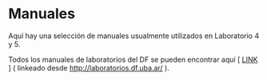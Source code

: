 # Manuales

Aquí hay una selección de manuales usualmente utilizados en Laboratorio 4 y 5.

Todos los manuales de laboratorios del DF se pueden encontrar aquí  [ [LINK](https://drive.google.com/drive/folders/1sqipPSqsQYbopn-rxhbmRB6uS_pJ0wuA) ] ( linkeado desde http://laboratorios.df.uba.ar/ ).
